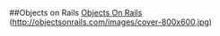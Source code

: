 ##Objects on Rails
[Objects On Rails](http://objectsonrails.com/)
(http://objectsonrails.com/images/cover-800x600.jpg)
